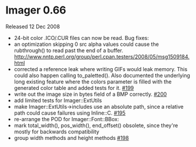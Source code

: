 # Imager 0.66

Released 12 Dec 2008

- 24-bit color .ICO/.CUR files can now be read.
Bug fixes:
- an optimization skipping 0 src alpha values could cause the rubthrough() to read past the end of a buffer. http://www.nntp.perl.org/group/perl.cpan.testers/2008/05/msg1509184.html
- corrected a reference leak where writing GIFs would leak memory. This could also happen calling to_paletted(). Also documented the underlying long existing feature where the colors parameter is filled with the generated color table and added tests for it. [#199](https://github.com/tonycoz/imager/issues/199)
- write out the image size in bytes field of a BMP correctly. [#200](https://github.com/tonycoz/imager/issues/200)
- add limited tests for Imager::ExtUtils
- make Imager::ExtUtils->includes use an absolute path, since a relative path could cause failures using Inline::C. [#195](https://github.com/tonycoz/imager/issues/195)
- re-arrange the POD for Imager::Font::BBox:
- mark total_width(), pos_width(), end_offset() obsolete, since they're mostly for backwards compatibility
- group width methods and height methods [#198](https://github.com/tonycoz/imager/issues/198)